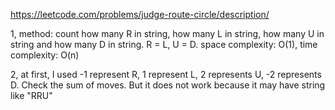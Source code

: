 https://leetcode.com/problems/judge-route-circle/description/

1, method: count how many R in string, how many L in string, how many U in string and how many D in string. R = L, U = D.
   space complexity: O(1), time complexity: O(n)

2, at first, I used -1 represent R, 1 represent L, 2 represents U, -2 represents D. Check the sum of moves. But it does not work because it may have string like "RRU"
